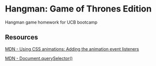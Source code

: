 # Hangman: Game of Thrones Edition
Hangman game homework for UCB bootcamp


## Resources 
[MDN - Using CSS animations: Adding the animation event listeners](https://developer.mozilla.org/en-US/docs/Web/CSS/CSS_Animations/Using_CSS_animations#Adding_the_animation_event_listeners)

[MDN - Document.querySelector()](https://developer.mozilla.org/en-US/docs/Web/API/Document/querySelector)